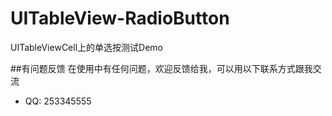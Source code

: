 # UITableView-RadioButton

UITableViewCell上的单选按测试Demo

##有问题反馈
在使用中有任何问题，欢迎反馈给我，可以用以下联系方式跟我交流

* QQ: 253345555

